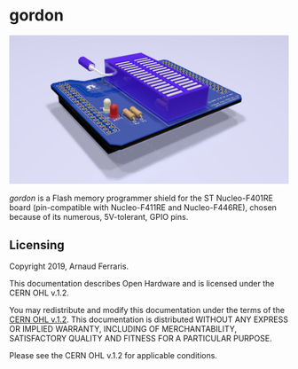 # gordon

![](https://github.com/a-wai/gordon/blob/master/gordon.png)

*gordon* is a Flash memory programmer shield for the ST Nucleo-F401RE board
(pin-compatible with Nucleo-F411RE and Nucleo-F446RE), chosen because of its
numerous, 5V-tolerant, GPIO pins.

## Licensing

Copyright 2019, Arnaud Ferraris.

This documentation describes Open Hardware and is licensed under the
CERN OHL v.1.2.

You may redistribute and modify this documentation under the terms of the
[CERN OHL v.1.2](http://ohwr.org/cernohl). This documentation is distributed
WITHOUT ANY EXPRESS OR IMPLIED WARRANTY, INCLUDING OF MERCHANTABILITY,
SATISFACTORY QUALITY AND FITNESS FOR A PARTICULAR PURPOSE.

Please see the CERN OHL v.1.2 for applicable conditions.
